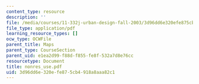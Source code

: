 ```yaml
---
content_type: resource
description: ''
file: /media/courses/11-332j-urban-design-fall-2003/3d96dd6e320efe875cb4918a8aaa82c1_nonres_use.pdf
file_type: application/pdf
learning_resource_types: []
ocw_type: OCWFile
parent_title: Maps
parent_type: CourseSection
parent_uid: e1ea2d99-f88d-f855-fe8f-532a7d8e76cc
resourcetype: Document
title: nonres_use.pdf
uid: 3d96dd6e-320e-fe87-5cb4-918a8aaa82c1
---
```

